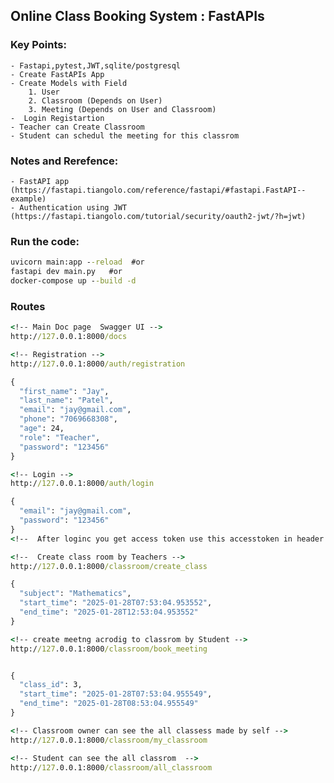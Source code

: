 ##  Online Class Booking System : FastAPIs

### Key Points:
    - Fastapi,pytest,JWT,sqlite/postgresql
    - Create FastAPIs App
    - Create Models with Field
        1. User
        2. Classroom (Depends on User)
        3. Meeting (Depends on User and Classroom)
    -  Login Registartion
    - Teacher can Create Classroom
    - Student can schedul the meeting for this classrom

### Notes and Rerefence:
    - FastAPI app (https://fastapi.tiangolo.com/reference/fastapi/#fastapi.FastAPI--example)
    - Authentication using JWT (https://fastapi.tiangolo.com/tutorial/security/oauth2-jwt/?h=jwt)

### Run the code:
```cmd
uvicorn main:app --reload  #or
fastapi dev main.py   #or
docker-compose up --build -d
```

### Routes 

```cmd
<!-- Main Doc page  Swagger UI -->
http://127.0.0.1:8000/docs
```


```cmd
<!-- Registration -->
http://127.0.0.1:8000/auth/registration

{
  "first_name": "Jay",
  "last_name": "Patel",
  "email": "jay@gmail.com",
  "phone": "7069668308",
  "age": 24,
  "role": "Teacher",
  "password": "123456"
}
```


```cmd
<!-- Login -->
http://127.0.0.1:8000/auth/login

{
  "email": "jay@gmail.com",
  "password": "123456"
}
<!--  After loginc you get access token use this accesstoken in header for all protected api routes or add in authorize in swaager ui  -->
```


```cmd
<!--  Create class room by Teachers -->
http://127.0.0.1:8000/classroom/create_class

{
  "subject": "Mathematics",
  "start_time": "2025-01-28T07:53:04.953552",
  "end_time": "2025-01-28T12:53:04.953552"
}

```


```cmd
<!-- create meetng acrodig to classrom by Student -->
http://127.0.0.1:8000/classroom/book_meeting


{
  "class_id": 3,
  "start_time": "2025-01-28T07:53:04.955549",
  "end_time": "2025-01-28T08:53:04.955549"
}

```


```cmd
<!-- Classroom owner can see the all classess made by self -->
http://127.0.0.1:8000/classroom/my_classroom
```


```cmd
<!-- Student can see the all classrom  -->
http://127.0.0.1:8000/classroom/all_classroom


```
